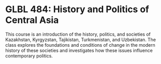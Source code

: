 # GLBL 484: History and Politics of Central Asia

This course is an introduction of the history, politics, and societies of Kazakhstan, Kyrgyzstan, Tajikistan, Turkmenistan, and Uzbekistan. The class explores the foundations and conditions of change in the modern history of these societies and investigates how these issues influence contemporary politics.